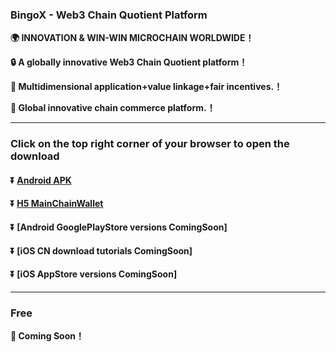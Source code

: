### BingoX - Web3 Chain Quotient Platform
**:earth_africa: INNOVATION & WIN-WIN MICROCHAIN WORLDWIDE！**

**:lock: A globally innovative Web3 Chain Quotient platform！**

**:rocket: Multidimensional application+value linkage+fair incentives.！**

**:man: Global innovative chain commerce platform.！**

---
### Click on the top right corner of your browser to open the download
#### :arrow_double_down: [Android APK](https://#)
#### :arrow_double_down: [H5 MainChainWallet](https://h5wallet.bingox.cc)
#### :arrow_double_down: [Android GooglePlayStore versions ComingSoon]
#### :arrow_double_down: [iOS CN download tutorials ComingSoon]
#### :arrow_double_down: [iOS AppStore versions ComingSoon]
---
### Free
**:gift: Coming Soon！**

